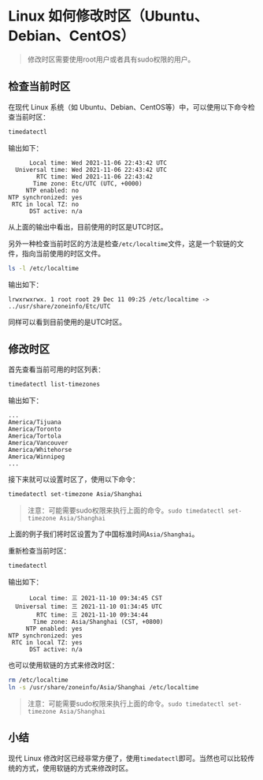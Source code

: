 # Linux 如何修改时区（Ubuntu、Debian、CentOS）

<Validator lang="zh-hans" :platform-list="['Ubuntu 22.04','Debian 11.6','CentOS 7.9']" date="2023-03-05" />

> 修改时区需要使用root用户或者具有sudo权限的用户。

## 检查当前时区

在现代 Linux 系统（如 Ubuntu、Debian、CentOS等）中，可以使用以下命令检查当前时区：

```sh
timedatectl
```

输出如下：

```
      Local time: Wed 2021-11-06 22:43:42 UTC
  Universal time: Wed 2021-11-06 22:43:42 UTC
        RTC time: Wed 2021-11-06 22:43:42
       Time zone: Etc/UTC (UTC, +0000)
     NTP enabled: no
NTP synchronized: yes
 RTC in local TZ: no
      DST active: n/a
```

从上面的输出中看出，目前使用的时区是UTC时区。

另外一种检查当前时区的方法是检查`/etc/localtime`文件，这是一个软链的文件，指向当前使用的时区文件。

```sh
ls -l /etc/localtime
```

输出如下：

```
lrwxrwxrwx. 1 root root 29 Dec 11 09:25 /etc/localtime -> ../usr/share/zoneinfo/Etc/UTC
```

同样可以看到目前使用的是UTC时区。

## 修改时区

首先查看当前可用的时区列表：

```sh
timedatectl list-timezones
```

输出如下：

```
...
America/Tijuana
America/Toronto
America/Tortola
America/Vancouver
America/Whitehorse
America/Winnipeg
...
```

接下来就可以设置时区了，使用以下命令：

```sh
timedatectl set-timezone Asia/Shanghai
```

> 注意：可能需要sudo权限来执行上面的命令。`sudo timedatectl set-timezone Asia/Shanghai`

上面的例子我们将时区设置为了中国标准时间`Asia/Shanghai`。

重新检查当前时区：

```sh
timedatectl
```

输出如下：

```
      Local time: 三 2021-11-10 09:34:45 CST
  Universal time: 三 2021-11-10 01:34:45 UTC
        RTC time: 三 2021-11-10 09:34:44
       Time zone: Asia/Shanghai (CST, +0800)
     NTP enabled: yes
NTP synchronized: yes
 RTC in local TZ: yes
      DST active: n/a
```

也可以使用软链的方式来修改时区：

```sh
rm /etc/localtime
ln -s /usr/share/zoneinfo/Asia/Shanghai /etc/localtime
```

> 注意：可能需要sudo权限来执行上面的命令。`sudo timedatectl set-timezone Asia/Shanghai`

## 小结

现代 Linux 修改时区已经非常方便了，使用`timedatectl`即可。当然也可以比较传统的方式，使用软链的方式来修改时区。
